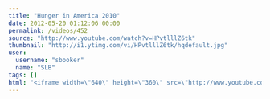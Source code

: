 ```yaml
---
title: "Hunger in America 2010"
date: 2012-05-20 01:12:06 00:00
permalink: /videos/452
source: "http://www.youtube.com/watch?v=HPvtlllZ6tk"
thumbnail: "http://i1.ytimg.com/vi/HPvtlllZ6tk/hqdefault.jpg"
user:
  username: "sbooker"
  name: "SLB"
tags: []
html: "<iframe width=\"640\" height=\"360\" src=\"http://www.youtube.com/embed/HPvtlllZ6tk?wmode=transparent&fs=1&feature=oembed\" frameborder=\"0\" allowfullscreen></iframe>"
---
```


